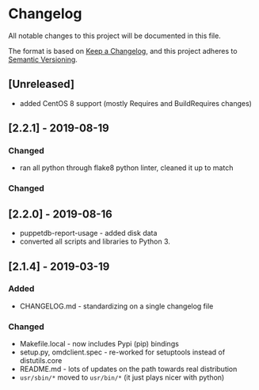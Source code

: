 # Changelog

All notable changes to this project will be documented in this file.

The format is based on [Keep a
Changelog](https://keepachangelog.com/en/1.0.0/), and this project adheres
to [Semantic Versioning](https://semver.org/spec/v2.0.0.html).

## [Unreleased]

* added CentOS 8 support (mostly Requires and BuildRequires changes)

## [2.2.1] - 2019-08-19

### Changed

* ran all python through flake8 python linter, cleaned it up to match

### Changed

## [2.2.0] - 2019-08-16

* puppetdb-report-usage - added disk data
* converted all scripts and libraries to Python 3.

## [2.1.4] - 2019-03-19

### Added

* CHANGELOG.md - standardizing on a single changelog file

### Changed

* Makefile.local - now includes Pypi (pip) bindings
* setup.py, omdclient.spec - re-worked for setuptools instead of distutils.core
* README.md - lots of updates on the path towards real distribution
* `usr/sbin/*` moved to `usr/bin/*` (it just plays nicer with python)

